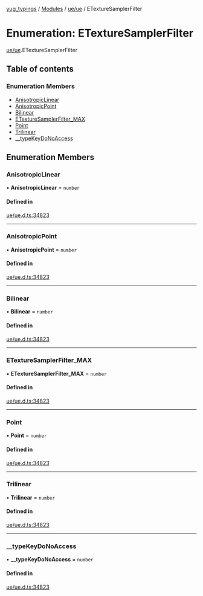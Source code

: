 [yug_typings](../README.md) / [Modules](../modules.md) / [ue/ue](../modules/ue_ue.md) / ETextureSamplerFilter

# Enumeration: ETextureSamplerFilter

[ue/ue](../modules/ue_ue.md).ETextureSamplerFilter

## Table of contents

### Enumeration Members

- [AnisotropicLinear](ue_ue.ETextureSamplerFilter.md#anisotropiclinear)
- [AnisotropicPoint](ue_ue.ETextureSamplerFilter.md#anisotropicpoint)
- [Bilinear](ue_ue.ETextureSamplerFilter.md#bilinear)
- [ETextureSamplerFilter\_MAX](ue_ue.ETextureSamplerFilter.md#etexturesamplerfilter_max)
- [Point](ue_ue.ETextureSamplerFilter.md#point)
- [Trilinear](ue_ue.ETextureSamplerFilter.md#trilinear)
- [\_\_typeKeyDoNoAccess](ue_ue.ETextureSamplerFilter.md#__typekeydonoaccess)

## Enumeration Members

### AnisotropicLinear

• **AnisotropicLinear** = `number`

#### Defined in

[ue/ue.d.ts:34823](https://github.com/YugMetaverse/yug_typings/blob/25cad34/ue/ue.d.ts#L34823)

___

### AnisotropicPoint

• **AnisotropicPoint** = `number`

#### Defined in

[ue/ue.d.ts:34823](https://github.com/YugMetaverse/yug_typings/blob/25cad34/ue/ue.d.ts#L34823)

___

### Bilinear

• **Bilinear** = `number`

#### Defined in

[ue/ue.d.ts:34823](https://github.com/YugMetaverse/yug_typings/blob/25cad34/ue/ue.d.ts#L34823)

___

### ETextureSamplerFilter\_MAX

• **ETextureSamplerFilter\_MAX** = `number`

#### Defined in

[ue/ue.d.ts:34823](https://github.com/YugMetaverse/yug_typings/blob/25cad34/ue/ue.d.ts#L34823)

___

### Point

• **Point** = `number`

#### Defined in

[ue/ue.d.ts:34823](https://github.com/YugMetaverse/yug_typings/blob/25cad34/ue/ue.d.ts#L34823)

___

### Trilinear

• **Trilinear** = `number`

#### Defined in

[ue/ue.d.ts:34823](https://github.com/YugMetaverse/yug_typings/blob/25cad34/ue/ue.d.ts#L34823)

___

### \_\_typeKeyDoNoAccess

• **\_\_typeKeyDoNoAccess** = `number`

#### Defined in

[ue/ue.d.ts:34823](https://github.com/YugMetaverse/yug_typings/blob/25cad34/ue/ue.d.ts#L34823)
